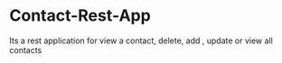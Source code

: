 # Contact-Rest-App
Its a rest application for  view a contact, delete, add , update or view all contacts
